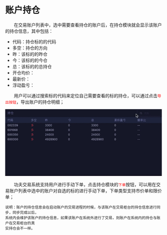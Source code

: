 # 账户持仓

&emsp;&emsp;在交易账户列表中，选中需要查看持仓的账户后，在持仓模块就会显示该账户的持仓信息，其中包括：

- 代码：持仓标的的代码
- 多空：持仓的方向
- 昨：该标的的昨仓
- 今：该标的的今仓
- 总：该标的的总持仓
- 开仓均价：
- 最新价：
- 浮动盈亏：

&emsp;&emsp;用户可以通过搜索标的代码来定位自己需要查看的标的持仓，可以通过点击<font color="red">```导出按钮```</font>，导出账户的持仓明细；

![GIF](/images/acc_holding.gif)

&emsp;&emsp;功夫交易系统支持用户进行手动下单，点击持仓模块的<font color="red">```下单```</font>按钮，可以用在交易账户列表中选中的账户对自选的标的进行手动下单，下单类型支持市价单和限价单；

    说明：账户的持仓信息会在启动账户的交易进程的时候，与该账户在交易柜台的持仓信息进行同步，同步完成以后，
    系统内会维护该账户的持仓信息，如果该账户在系统外进行了交易，则账户在系统内的持仓与账户在交易柜台的真
    实持仓会不一样。





